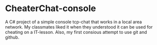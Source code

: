 # CheaterChat-console
A C# project of a simple console tcp-chat that works in a local area network. My classmates liked it when they understood it can be used for cheating on a IT-lesson.
Also, my first consious attempt to use git and github.
